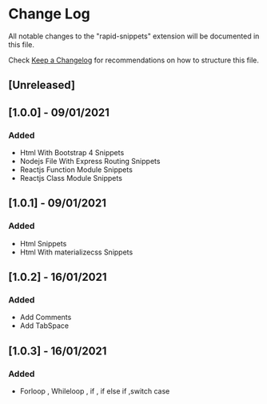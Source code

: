 # Change Log

All notable changes to the "rapid-snippets" extension will be documented in this file.

Check [Keep a Changelog](http://keepachangelog.com/) for recommendations on how to structure this file.

## [Unreleased]

## [1.0.0] - 09/01/2021
### Added
- Html With Bootstrap 4 Snippets
- Nodejs File With Express Routing Snippets
- Reactjs Function Module Snippets
- Reactjs Class Module Snippets

## [1.0.1] - 09/01/2021
### Added
- Html  Snippets
- Html With materializecss Snippets

## [1.0.2] - 16/01/2021
### Added
- Add Comments
- Add TabSpace

## [1.0.3] - 16/01/2021
### Added
- Forloop , Whileloop , if , if else if ,switch case